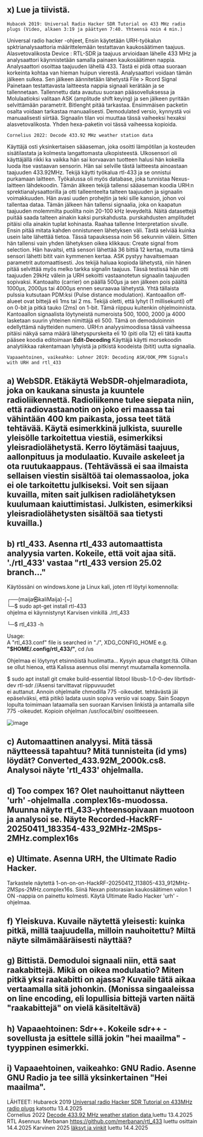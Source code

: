 ## x) Lue ja tiivistä. 
    Hubacek 2019: Universal Radio Hacker SDR Tutorial on 433 MHz radio plugs (Video, alkaen 3:19 ja päättyen 7:40. Yhteensä noin 4 min.)   
    
Universal radio hacker -ohjeet, Ensin käytetään URH-työkalun spktrianalysaattoria määrittelemään testattavan kaukosäätimen taajuus. Alasvetovalikosta Device : RTL-SDR ja taajuus arvioidaan lähelle 433 MHz ja analysaattori käynnistetään samalla painaen kaukosäätimen nappia. Analysaattori osoittaa taajuuden lähellä 433. Tästä ei pidä ottaa suoraan korkeinta kohtaa van hieman huipun vierestä. Analysaattori voidaan tämän jälkeen sulkea. Sen jälkeen äännitetään lähetystä File > Rcord Signal  Painetaan testattavasta laitteesta nappia signaali kerätään ja se tallennetaan. Tallennettu data avautuu suoraan pääsovelluksessa ja Molulaatioksi valitaan ASK (amplitude shift keying) ja sen jälkeen pyritään selvittämään parametrit. Bitlenght pitää tarkastaa. Ensimmäisen packetin osalta voidaan tarkastaa manuaalisesti. Demodulated versio, kynnystä voi manuaalisesti siirtää. Signaalin tilan voi muuttaa tässä vaiheeksi hexaksi alasvetovalikosta. Yhden hexa-paketin voi tässä vaiheessa kopioida.    

    Cornelius 2022: Decode 433.92 MHz weather station data  
Käyttäjä osti yksinkertaisen sääaseman, joka osoitti lämpötilan ja kosteuden sisätilastata ja kolmesta langattomasta ulkopisteestä. Ulkosensori oli käyttäjällä rikki ka vaikka hän sai korvaavan tuotteen halusi hän kokeilla luoda itse vastaavan sensorin. Hän sai selville tästä laitteesta ainoastaan taajuuden 433.92MHz. Tekijä käytti työkalua rtl-433 ja se onnistui purkamaan laitteen. Työkalussa oli myös database, joka tunnistaa Nexus-laitteen lähdekoodin. 
Tämän älkeen tekijä tallensi sääaseman koodia URH:n sprektianalysaattorilla ja otti talleenteelta talteen taajuuden ja signaalin voimakkuuden. Hän avasi uuden prohejtin ja teki sille kansion, johon voi tallentaa dataa. Tämän jälkeen hän tallensi signaalia, joka on kaapatun taajuuden molemmilta puolilta noin 20-100 kHz leveydeltä. Näitä datasettejä puitää saada talteen ainakin kaksi purskahdusta. purskahdusten amplitudet pitäisi olla ainakin tuplat kohinasta. Raahaa tallenne Interpretation sivulle. Ensin pitää mitata kahden  onnistuneen lähetyksen väli. Tästä selviää kuinka usein laite lähettää tietoa.  Tässä tapauksessa noin 56 sekunnin välein. Sitten hän tallensi vain yhden lähetyksen oikea klikkaus: Create signal from selection. Hän havaitsi, että sensori lähettää 36 bittiä 12 kertaa, mutta tämä sensori lähetti bitit vain kymmenen kertaa. ASK pystyy havaitsemaan parametrit automaattisesti. Jos tekijä haluaa kopioda lähetystä, niin hänen pitää selvittää myös melko tarkka signalin taajuus. Tässä testissä hän otti taajuuden 29kHz välein ja URH sekoitti vastaanotetun signaalin taajuuden sopivaksi. Kantoaalto (carrier) on päällä 500µs ja sen jälkeen pois päältä 1000µs, 2000µs tai 4000µs ennen seuraavaa lähetystä. Yhtä tällaista pulssia kutsutaan PDM:ksi (Pulse distance modulation). Kantoaallon off-alueet ovat bittejä eli 1ms tai 2 ms. Tekijä oletti, että lyhyt (1 millisekunti) off on 0-bit ja pitkä tauko (2ms) on 1-bit. Tämä riippuu kuitenkin ohjelmoinnista. Kantoaallon signaalista löytyneistä numeroista 500, 1000, 2000 ja 4000 lasketaan suurin yhteinen nimittäjä eli 500. Tämä on demoduloinnin edellyttämä näytteiden numero. URH:n analyysimoodissa tässä vaiheessa pitäisi näkyä sama määrä lähetyspurskeita eli 10 (piti olla 12) eli tätä kautta pääsee koodia editoimaan **Edit-Decoding** Käyttäjä käytti morsekoodin analytiikkaa rakentamaan lyhyistä ja pitkistä koodeista (bitit) uutta signaalia.   


    Vapaaehtoinen, vaikeahko: Lohner 2019: Decoding ASK/OOK_PPM Signals with URH and rtl_433

    
## a) WebSDR. Etäkäytä WebSDR-ohjelmaradiota, joka on kaukana sinusta ja kuuntele radioliikennettä. Radioliikenne tulee siepata niin, että radiovastaanotin on joko eri maassa tai vähintään 400 km paikasta, jossa teet tätä tehtävää. Käytä esimerkkinä julkista, suurelle yleisölle tarkoitettua viestiä, esimerkiksi yleisradiolähetystä. Kerro löytämäsi taajuus, aallonpituus ja modulaatio. Kuvaile askeleet ja ota ruutukaappaus. (Tehtävässä ei saa ilmaista sellaisen viestin sisältöä tai olemassaoloa, joka ei ole tarkoitettu julkiseksi. Voit sen sijaan kuvailla, miten sait julkisen radiolähetyksen kuulumaan kaiuttimistasi. Julkisten, esimerkiksi yleisradiolähetysten sisältöä saa tietysti kuvailla.)

## b) rtl_433. Asenna rtl_433 automaattista analyysia varten. Kokeile, että voit ajaa sitä. './rtl_433' vastaa "rtl_433 version 25.02 branch..."  

Käytössäni on windows.kone ja Linux kali, joten rtl löytyi komennolla:  

┌──(maija㉿kaliMaija)-[~]  
└─$ sudo apt-get install rtl-433  
ohjelma ei käynnistynyt Karvisen vinkillä ./rtl_433   

└─$ rtl_433 -h  

Usage:  
  A "rtl_433.conf" file is searched in "./", XDG_CONFIG_HOME e.g. **"$HOME/.config/rtl_433/"**,  cd  /us

Ohjelmaa ei löytynyt etsinnöistä huolimatta...  Kysyin apua chatgpt:ltä. 
Olihan se ollut hienoa, että Kalissa asennus olisi mennyt muutamalla komennolla.  

$ sudo apt install git cmake build-essential libtool libusb-1.0-0-dev librtlsdr-dev rtl-sdr   //Asensi tarvittavat riippuvuudet  
ei auttanut. Annoin ohjelmalle chmodilla 775 -oikeudet. 
tehtävästä jäi epäselväksi, että pitikö ladata uusin sopiva versio vai soapy. Sain Soapyn lopulta toimimaan lataamalla sen suoraan Karvisen linkistä ja antamalla sille 775 -oikeudet. Kopioin ohjelman /usr/local/bin/ osoitteeseen.  

![image](https://github.com/user-attachments/assets/41587e99-c589-49ab-94c8-4c989a700dfa)







## c) Automaattinen analyysi. Mitä tässä näytteessä tapahtuu? Mitä tunnisteita (id yms) löydät? Converted_433.92M_2000k.cs8. Analysoi näyte 'rtl_433' ohjelmalla.

## d) Too compex 16? Olet nauhoittanut näytteen 'urh' -ohjelmalla .complex16s-muodossa. Muunna näyte rtl_433-yhteensopivaan muotoon ja analysoi se. Näyte Recorded-HackRF-20250411_183354-433_92MHz-2MSps-2MHz.complex16s

## e) Ultimate. Asenna URH, the Ultimate Radio Hacker.
Tarkastele näytettä 1-on-on-on-HackRF-20250412_113805-433_912MHz-2MSps-2MHz.complex16s. Siinä Nexan pistorasian kaukosäätimen valon 1 ON -nappia on painettu kolmesti. Käytä Ultimate Radio Hacker 'urh' -ohjelmaa.

## f) Yleiskuva. Kuvaile näytettä yleisesti: kuinka pitkä, millä taajuudella, milloin nauhoitettu? Miltä näyte silmämääräisesti näyttää?

## g) Bittistä. Demoduloi signaali niin, että saat raakabittejä. Mikä on oikea modulaatio? Miten pitkä yksi raakabitti on ajassa? Kuvaile tätä aikaa vertaamalla sitä johonkin. (Monissa singaaleissa on line encoding, eli lopullisia bittejä varten näitä "raakabittejä" on vielä käsiteltävä)

## h) Vapaaehtoinen: Sdr++. Kokeile sdr++ -sovellusta ja esittele sillä jokin "hei maailma" -tyyppinen esimerkki.

## i) Vapaaehtoinen, vaikeahko: GNU Radio. Asenne GNU Radio ja tee sillä yksinkertainen "Hei maailma".


LÄHTEET: 
Hubareck 2019 [Universal radio Hacker SDR Tutorial on 433MHz radio plugs](https://youtu.be/sbqMqb6FVMY?t=199) katsottu 13.4.2025   
Cornelius 2022 [Decode 433.92 MHz weather station data ](https://www.onetransistor.eu/2022/01/decode-433mhz-ask-signal.html) luettu 13.4.2025    
RTL Asennus: Merbanan https://github.com/merbanan/rtl_433  luettu osittain 14.4.2025
Karvinen 2025 [läksyt ja vinkit](https://terokarvinen.com/verkkoon-tunkeutuminen-ja-tiedustelu/) luettu 14.4.2025  
